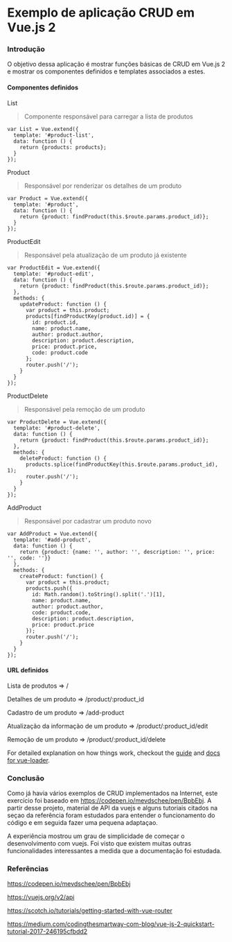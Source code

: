 # Exemplo de aplicação CRUD em Vue.js 2 

### Introdução

O objetivo dessa aplicação é mostrar funções básicas de CRUD em Vue.js 2 e mostrar os componentes definidos e templates associados a estes.

#### Componentes definidos

List

> Componente responsável para carregar a lista de produtos
```vuejs
var List = Vue.extend({
  template: '#product-list',
  data: function () {
    return {products: products};
  }
});
```

Product

> Responsável por renderizar os detalhes de um produto
```vuejs
var Product = Vue.extend({
  template: '#product',
  data: function () {
    return {product: findProduct(this.$route.params.product_id)};
  }
});
```

ProductEdit

> Responsável pela atualização de um produto já existente
```vuejs
var ProductEdit = Vue.extend({
  template: '#product-edit',
  data: function () {
    return {product: findProduct(this.$route.params.product_id)};
  },
  methods: {
    updateProduct: function () {
      var product = this.product;
      products[findProductKey(product.id)] = {
        id: product.id,
        name: product.name,
        author: product.author,
        description: product.description,
        price: product.price,
        code: product.code
      };
      router.push('/');
    }
  }
});
```

ProductDelete

> Responsável pela remoção de um produto
```vuejs
var ProductDelete = Vue.extend({
  template: '#product-delete',
  data: function () {
    return {product: findProduct(this.$route.params.product_id)};
  },
  methods: {
    deleteProduct: function () {
      products.splice(findProductKey(this.$route.params.product_id), 1);
      router.push('/');
    }
  }
});
```

AddProduct

> Responsável por cadastrar um produto novo
```vuejs
var AddProduct = Vue.extend({
  template: '#add-product',
  data: function () {
    return {product: {name: '', author: '', description: '', price: '', code: ''}}
  },
  methods: {
    createProduct: function() {
      var product = this.product;
      products.push({
        id: Math.random().toString().split('.')[1],
        name: product.name,
        author: product.author,
        code: product.code,
        description: product.description,
        price: product.price
      });
      router.push('/');
    }
  }
});
```

#### URL definidos

Lista de produtos => /

Detalhes de um produto => /product/:product_id

Cadastro de um produto => /add-product

Atualização da informação de um produto => /product/:product_id/edit

Remoção de um produto => /product/:product_id/delete

For detailed explanation on how things work, checkout the [guide](http://vuejs-templates.github.io/webpack/) and [docs for vue-loader](http://vuejs.github.io/vue-loader).

### Conclusão

Como já havia vários exemplos de CRUD implementados na Internet, este exercício foi baseado em https://codepen.io/mevdschee/pen/BpbEbj. A partir desse projeto, material de API da vuejs e alguns tutoriais citados na seçao da referência foram estudados para entender o funcionamento do código e em seguida fazer uma pequena adaptaçao. 

A experiência mostrou um grau de simplicidade de começar o desenvolvimento com vuejs. Foi visto que existem muitas outras funcionalidades interessantes a medida que a documentação foi estudada. 



### Referências

https://codepen.io/mevdschee/pen/BpbEbj

https://vuejs.org/v2/api

https://scotch.io/tutorials/getting-started-with-vue-router

https://medium.com/codingthesmartway-com-blog/vue-js-2-quickstart-tutorial-2017-246195cfbdd2
